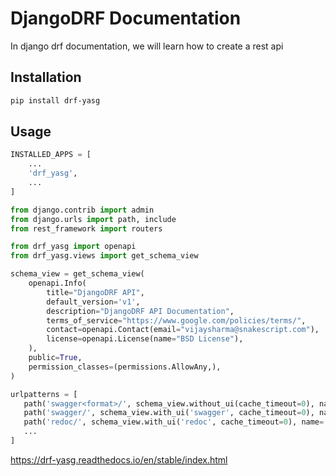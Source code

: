 # DjangoDRF Documentation
In django drf documentation, we will learn how to create a rest api

## Installation
```bash
pip install drf-yasg
```

## Usage
```python
INSTALLED_APPS = [
    ...
    'drf_yasg',
    ...
]
```

```python
from django.contrib import admin
from django.urls import path, include
from rest_framework import routers

from drf_yasg import openapi
from drf_yasg.views import get_schema_view

schema_view = get_schema_view(
    openapi.Info(
        title="DjangoDRF API",
        default_version='v1',
        description="DjangoDRF API Documentation",
        terms_of_service="https://www.google.com/policies/terms/",
        contact=openapi.Contact(email="vijaysharma@snakescript.com"),
        license=openapi.License(name="BSD License"),
    ),
    public=True,
    permission_classes=(permissions.AllowAny,),
)

urlpatterns = [
   path('swagger<format>/', schema_view.without_ui(cache_timeout=0), name='schema-json'),
   path('swagger/', schema_view.with_ui('swagger', cache_timeout=0), name='schema-swagger-ui'),
   path('redoc/', schema_view.with_ui('redoc', cache_timeout=0), name='schema-redoc'),
   ...
]
```


https://drf-yasg.readthedocs.io/en/stable/index.html

